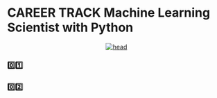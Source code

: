 # CAREER TRACK Machine Learning Scientist with Python

 <p align='center'>
  <a href="#">
    <img src='' alt="head">
  </a>
</p>

### :zero::one:[]()
### :zero::two:[]()
